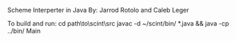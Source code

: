 Scheme Interperter in Java
By: Jarrod Rotolo and Caleb Leger 

To build and run: 
cd path\to\scint\src 
javac -d  ~/scint/bin/ *.java && java -cp ../bin/ Main
